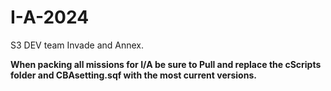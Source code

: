 # I-A-2024
 S3 DEV team Invade and Annex.

 **When packing all missions for I/A be sure to Pull and replace the cScripts folder and CBAsetting.sqf with the most current versions.**
